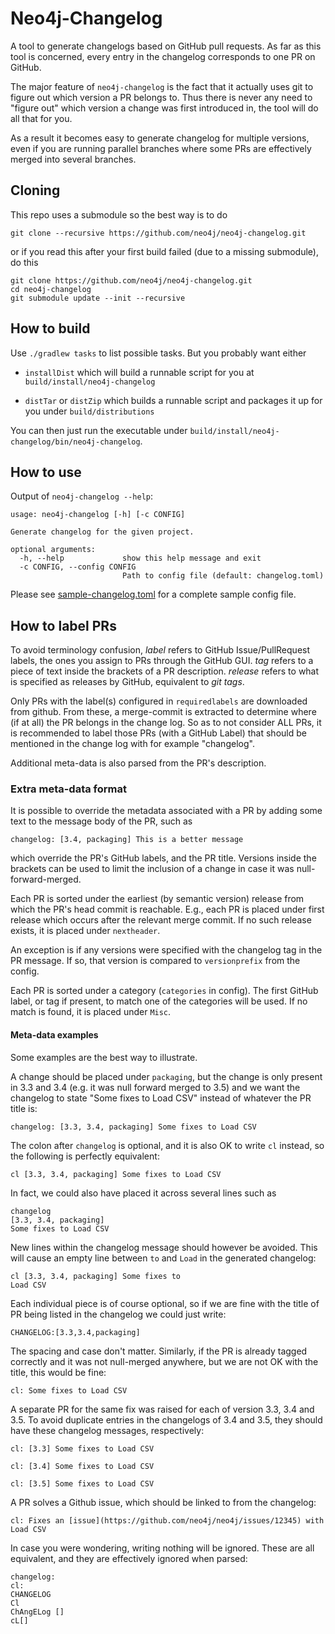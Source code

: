 # Neo4j-Changelog

A tool to generate changelogs based on GitHub pull requests. As far as
this tool is concerned, every entry in the changelog corresponds to
one PR on GitHub.

The major feature of `neo4j-changelog` is the fact that it actually
uses git to figure out which version a PR belongs to. Thus there is
never any need to "figure out" which version a change was first
introduced in, the tool will do all that for you.

As a result it becomes easy to generate changelog for multiple
versions, even if you are running parallel branches where some PRs are
effectively merged into several branches.

## Cloning

This repo uses a submodule so the best way is to do

```
git clone --recursive https://github.com/neo4j/neo4j-changelog.git
```

or if you read this after your first build failed (due to a missing submodule), do this

```
git clone https://github.com/neo4j/neo4j-changelog.git
cd neo4j-changelog
git submodule update --init --recursive
```

## How to build

Use `./gradlew tasks` to list possible tasks. But you probably want either

*  `installDist`
   which will build a runnable script for you at `build/install/neo4j-changelog`

* `distTar` or `distZip`
   which builds a runnable script and packages it up for you under `build/distributions`

You can then just run the executable under `build/install/neo4j-changelog/bin/neo4j-changelog`.

## How to use

Output of `neo4j-changelog --help`:

```
usage: neo4j-changelog [-h] [-c CONFIG]

Generate changelog for the given project.

optional arguments:
  -h, --help             show this help message and exit
  -c CONFIG, --config CONFIG
                         Path to config file (default: changelog.toml)
```

Please
see
[sample-changelog.toml](https://github.com/spacecowboy/neo4j-changelog/blob/master/sample-changelog.toml)
for a complete sample config file.

## How to label PRs

To avoid terminology confusion, *label* refers to GitHub
Issue/PullRequest labels, the ones you assign to PRs through the
GitHub GUI. *tag* refers to a piece of text inside the brackets of a
PR description. *release* refers to what is specified as releases by
GitHub, equivalent to *git tags*.

Only PRs with the label(s) configured in `requiredlabels` are
downloaded from github. From these, a merge-commit is extracted to
determine where (if at all) the PR belongs in the change log. So as to
not consider ALL PRs, it is recommended to label those PRs (with a
GitHub Label) that should be mentioned in the change log with for
example "changelog".

Additional meta-data is also parsed from the PR's description.

### Extra meta-data format

It is possible to override the metadata associated with a PR by adding
some text to the message body of the PR, such as

    changelog: [3.4, packaging] This is a better message

which override the PR's GitHub labels, and the PR title. Versions
inside the brackets can be used to limit the inclusion of a change in
case it was null-forward-merged.

Each PR is sorted under the earliest (by semantic version) release
from which the PR's head commit is reachable. E.g., each PR is placed
under first release which occurs after the relevant merge commit. If
no such release exists, it is placed under `nextheader`.

An exception is if any versions were specified with the changelog tag
in the PR message. If so, that version is compared to `versionprefix`
from the config.

Each PR is sorted under a category (`categories` in config). The first
GitHub label, or tag if present, to match one of the categories will
be used. If no match is found, it is placed under `Misc`.

#### Meta-data examples
Some examples are the best way to illustrate.

A change should be placed under `packaging`, but the change is only
present in 3.3 and 3.4 (e.g. it was null forward merged
to 3.5) and we want the changelog to state "Some fixes to Load CSV"
instead of whatever the PR title is:

```
changelog: [3.3, 3.4, packaging] Some fixes to Load CSV
```

The colon after `changelog` is optional, and it is also OK to write
`cl` instead, so the following is perfectly equivalent:

```
cl [3.3, 3.4, packaging] Some fixes to Load CSV
```

In fact, we could also have placed it across several lines such as

```
changelog
[3.3, 3.4, packaging]
Some fixes to Load CSV
```

New lines within the changelog message should however be avoided.
This will cause an empty line between `to` and `Load` in the generated changelog:

```
cl [3.3, 3.4, packaging] Some fixes to 
Load CSV
```

Each individual piece is of course optional, so if we are fine with
the title of PR being listed in the changelog we could just write:

```
CHANGELOG:[3.3,3.4,packaging]
```

The spacing and case don't matter. Similarly, if the PR is already tagged
correctly and it was not null-merged anywhere, but we are not OK with
the title, this would be fine:

```
cl: Some fixes to Load CSV
```

A separate PR for the same fix was raised for each of version 3.3, 3.4 and 3.5. 
To avoid duplicate entries in the changelogs of 3.4 and 3.5, they should
have these changelog messages, respectively:

```
cl: [3.3] Some fixes to Load CSV
```

```
cl: [3.4] Some fixes to Load CSV
```

```
cl: [3.5] Some fixes to Load CSV
```

A PR solves a Github issue, which should be linked to from the changelog:

```
cl: Fixes an [issue](https://github.com/neo4j/neo4j/issues/12345) with Load CSV
```

In case you were wondering, writing nothing will be ignored. These are
all equivalent, and they are effectively ignored when parsed:

```
changelog:
cl:
CHANGELOG
Cl
ChAngELog []
cL[]
```
